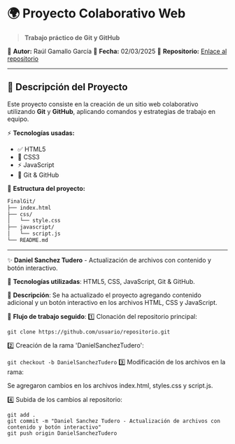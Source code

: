 # 🌍 Proyecto Colaborativo Web  
> **Trabajo práctico de Git y GitHub**  

📌 **Autor:** Raúl Gamallo García 
📅 **Fecha:** 02/03/2025 
📁 **Repositorio:** [Enlace al repositorio](https://github.com/raulgamallo/FinalGit)  

---

## 📖 Descripción del Proyecto  
Este proyecto consiste en la creación de un sitio web colaborativo utilizando **Git** y **GitHub**, aplicando comandos y estrategias de trabajo en equipo.  

⚡ **Tecnologías usadas:**  
- ✅ HTML5  
- 🎨 CSS3  
- ⚡ JavaScript  
- 🔀 Git & GitHub  

📂 **Estructura del proyecto:**  
```bash
FinalGit/
├── index.html
├── css/
│   └── style.css
├── javascript/
│   └── script.js
└── README.md 
````
----------------------------------------------
✨ **Daniel Sanchez Tudero** - Actualización de archivos con contenido y botón interactivo.

🔧 **Tecnologías utilizadas**: HTML5, CSS, JavaScript, Git & GitHub.

📝 **Descripción**:
Se ha actualizado el proyecto agregando contenido adicional y un botón interactivo en los archivos HTML, CSS y JavaScript.

🔄 **Flujo de trabajo seguido**:
1️⃣ Clonación del repositorio principal:
   ```
   git clone https://github.com/usuario/repositorio.git
```
2️⃣ Creación de la rama 'DanielSanchezTudero':

```git checkout -b DanielSanchezTudero```
3️⃣ Modificación de los archivos en la rama:

Se agregaron cambios en los archivos index.html, styles.css y script.js.

4️⃣ Subida de los cambios al repositorio:

```
git add .
git commit -m "Daniel Sanchez Tudero - Actualización de archivos con contenido y botón interactivo"
git push origin DanielSanchezTudero
```




